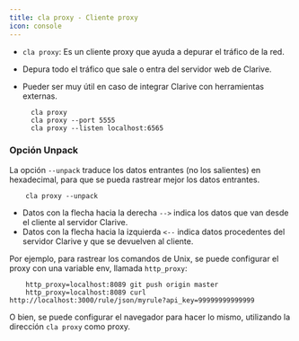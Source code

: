 ```yaml
---
title: cla proxy - Cliente proxy
icon: console
---
```

* `cla proxy`: Es un cliente proxy que ayuda a depurar el tráfico de la red.
* Depura todo el tráfico que sale o entra del servidor web de Clarive.
* Pueder ser muy útil en caso de integrar Clarive con herramientas externas.
        
        cla proxy
        cla proxy --port 5555
        cla proxy --listen localhost:6565

### Opción Unpack
La opción `--unpack` traduce los datos entrantes (no los salientes) en hexadecimal, para que se pueda rastrear mejor los datos entrantes.
            
        cla proxy --unpack

* Datos con la flecha hacia la derecha `-->` indica los datos que van desde el cliente al servidor Clarive.
* Datos con la flecha hacia la izquierda `<--` indica datos procedentes del servidor Clarive y que se devuelven al cliente.

Por ejemplo, para rastrear los comandos de Unix, se puede configurar el proxy con una variable env, llamada `http_proxy`:
            
        http_proxy=localhost:8089 git push origin master
        http_proxy=localhost:8089 curl http://localhost:3000/rule/json/myrule?api_key=99999999999999

O bien, se puede configurar el navegador para hacer lo mismo, utilizando la dirección `cla proxy` como proxy.
